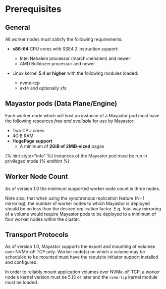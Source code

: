 # Prerequisites

## **General**

All worker nodes must satisfy the following requirements:

* **x86-64** CPU cores with SSE4.2 instruction support:
  * Intel Nehalem processor \(march=nehalem\) and newer
  * AMD Bulldozer processor and newer

* Linux kernel **5.4 or higher** with the following modules loaded:
  * nvme-tcp
  * ext4 and optionally xfs

## **Mayastor pods (Data Plane/Engine)**
Each worker node which will host an instance of a Mayastor pod must have the following resources _free and available_ for use by Mayastor:

* Two CPU cores
* 4GiB RAM
* **HugePage support**
  * A minimum of **2GiB of** **2MiB-sized** pages

{% hint style="info" %}
Instances of the Mayastor pod _must_ be run in privileged mode
{% endhint %}


## **Worker Node Count**

As of version 1.0 the minimum supported worker node count is three nodes.

Note also, that when using the synchronous replication feature \(N+1 mirroring\), the number of worker nodes to which Mayastor is deployed should be no less than the desired replication factor.  E.g. four-way mirroring of a volume would require Mayastor pods to be deployed to a minimum of four worker nodes within the cluster.

## **Transport Protocols**

As of version 1.0, Mayastor supports the export and mounting of volumes over NVMe-oF TCP only. Worker node\(s\) on which a volume may be scheduled to be mounted must have the requisite initiator support installed and configured.

In order to reliably mount application volumes over NVMe-oF TCP, a worker node's kernel version must be 5.13 or later and the `nvme-tcp`  kernel module must be loaded.



